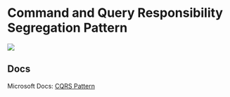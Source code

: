 # Command and Query Responsibility Segregation Pattern

![](https://docs.microsoft.com/ko-kr/azure/architecture/patterns/_images/command-and-query-responsibility-segregation-cqrs-separate-stores.png)

## Docs

Microsoft Docs: [CQRS Pattern](https://docs.microsoft.com/ko-kr/azure/architecture/patterns/cqrs)

